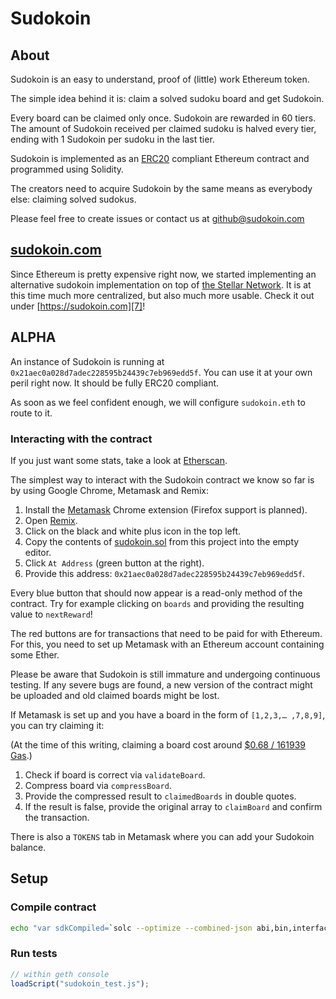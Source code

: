 # Sudokoin

## About

Sudokoin is an easy to understand, proof of (little) work Ethereum token.

The simple idea behind it is: claim a solved sudoku board and get Sudokoin.

Every board can be claimed only once. Sudokoin are rewarded in 60 tiers. The amount of Sudokoin received per claimed sudoku is halved every tier, ending with 1 Sudokoin per sudoku in the last tier.

Sudokoin is implemented as an [ERC20][1] compliant Ethereum contract and programmed using Solidity.

The creators need to acquire Sudokoin by the same means as everybody else: claiming solved sudokus.

Please feel free to create issues or contact us at [github@sudokoin.com](mailto:github@sudokoin.com)

## [sudokoin.com][7]

Since Ethereum is pretty expensive right now, we started implementing an alternative sudokoin implementation on top of [the Stellar Network][8]. It is at this time much more centralized, but also much more usable. Check it out under [https://sudokoin.com][7]!

## ALPHA

An instance of Sudokoin is running at `0x21aec0a028d7adec228595b24439c7eb969edd5f`. You can use it at your own peril right now. It should be fully ERC20 compliant.

As soon as we feel confident enough, we will configure `sudokoin.eth` to route to it.

### Interacting with the contract

If you just want some stats, take a look at [Etherscan][2].

The simplest way to interact with the Sudokoin contract we know so far is by using Google Chrome, Metamask and Remix:

1. Install the [Metamask][5] Chrome extension (Firefox support is planned).
2. Open [Remix][3].
3. Click on the black and white plus icon in the top left.
4. Copy the contents of [sudokoin.sol][4] from this project into the empty editor.
5. Click `At Address` (green button at the right).
6. Provide this address: `0x21aec0a028d7adec228595b24439c7eb969edd5f`.

Every blue button that should now appear is a read-only method of the contract. Try for example clicking on `boards` and providing the resulting value to `nextReward`!

The red buttons are for transactions that need to be paid for with Ethereum. For this, you need to set up Metamask with an Ethereum account containing some Ether.

Please be aware that Sudokoin is still immature and undergoing continuous testing. If any severe bugs are found, a new version of the contract might be uploaded and old claimed boards might be lost.

If Metamask is set up and you have a board in the form of `[1,2,3,… ,7,8,9]`, you can try claiming it:

(At the time of this writing, claiming a board cost around [$0.68 / 161939 Gas][6].)

1. Check if board is correct via `validateBoard`.
2. Compress board via `compressBoard`.
3. Provide the compressed result to `claimedBoards` in double quotes.
4. If the result is false, provide the original array to `claimBoard` and confirm the transaction.

There is also a `TOKENS` tab in Metamask where you can add your Sudokoin balance.

## Setup

### Compile contract

```bash
echo "var sdkCompiled=`solc --optimize --combined-json abi,bin,interface sudokoin.sol`" > sudokoin.js
```

### Run tests

```js
// within geth console
loadScript("sudokoin_test.js");
```

[1]: https://github.com/ethereum/EIPs/issues/20
[2]: https://etherscan.io/token/0x21aec0a028d7adec228595b24439c7eb969edd5f
[3]: https://ethereum.github.io/browser-solidity
[4]: https://raw.githubusercontent.com/sudokoin/sudokoin/69903bdf12d4e04f0b371773f66d627923912db9/sudokoin.sol
[5]: https://metamask.io/
[6]: https://etherscan.io/tx/0xa7bd4baf28d1e9ea508b7f3497835ea588f1c4bf6066f651c92cbcd29e82d009
[7]: https://sudokoin.com
[8]: https://www.stellar.org
